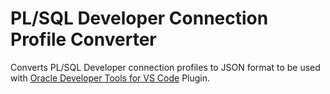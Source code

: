 # PL/SQL Developer Connection Profile Converter

Converts PL/SQL Developer connection profiles to JSON format to be used with [Oracle Developer Tools for VS Code](https://marketplace.visualstudio.com/items?itemName=Oracle.oracledevtools) Plugin.


